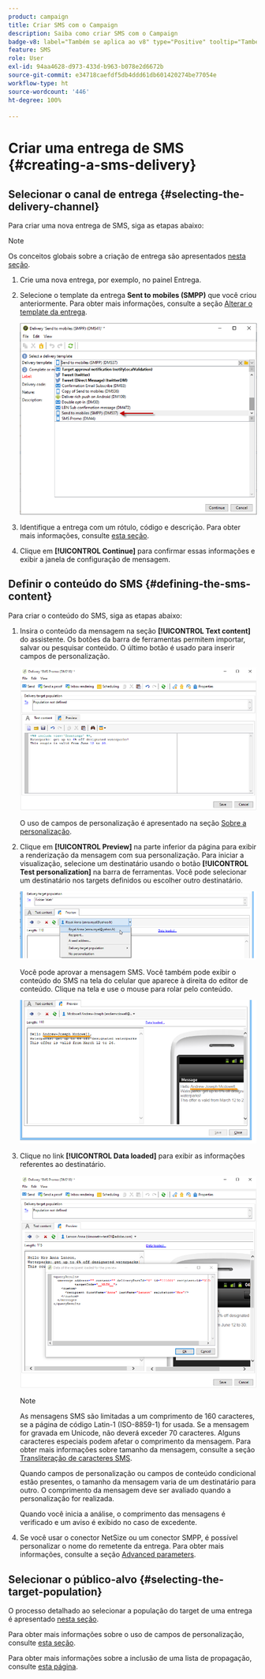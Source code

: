 ```yaml
---
product: campaign
title: Criar SMS com o Campaign
description: Saiba como criar SMS com o Campaign
badge-v8: label="Também se aplica ao v8" type="Positive" tooltip="Também se aplica ao Campaign v8"
feature: SMS
role: User
exl-id: 94aa4628-d973-433d-b963-b078e2d6672b
source-git-commit: e34718caefdf5db4ddd61db601420274be77054e
workflow-type: ht
source-wordcount: '446'
ht-degree: 100%

---
```


# Criar uma entrega de SMS {#creating-a-sms-delivery}

## Selecionar o canal de entrega {#selecting-the-delivery-channel}

Para criar uma nova entrega de SMS, siga as etapas abaixo:

>[!NOTE]
>
>Os conceitos globais sobre a criação de entrega são apresentados [nesta seção](steps-about-delivery-creation-steps.md).

1. Crie uma nova entrega, por exemplo, no painel Entrega.
1. Selecione o template da entrega **Sent to mobiles (SMPP)** que você criou anteriormente. Para obter mais informações, consulte a seção [Alterar o template da entrega](sms-set-up.md#changing-the-delivery-template).

   ![](assets/s_user_mobile_wizard.png)

1. Identifique a entrega com um rótulo, código e descrição. Para obter mais informações, consulte [esta seção](steps-create-and-identify-the-delivery.md#identifying-the-delivery).
1. Clique em **[!UICONTROL Continue]** para confirmar essas informações e exibir a janela de configuração de mensagem.

## Definir o conteúdo do SMS {#defining-the-sms-content}

Para criar o conteúdo do SMS, siga as etapas abaixo:

1. Insira o conteúdo da mensagem na seção **[!UICONTROL Text content]** do assistente. Os botões da barra de ferramentas permitem importar, salvar ou pesquisar conteúdo. O último botão é usado para inserir campos de personalização.

   ![](assets/s_ncs_user_wizard_sms01_138.png)

   O uso de campos de personalização é apresentado na seção [Sobre a personalização](about-personalization.md).

1. Clique em **[!UICONTROL Preview]** na parte inferior da página para exibir a renderização da mensagem com sua personalização. Para iniciar a visualização, selecione um destinatário usando o botão **[!UICONTROL Test personalization]** na barra de ferramentas. Você pode selecionar um destinatário nos targets definidos ou escolher outro destinatário.

   ![](assets/s_ncs_user_wizard_sms01_139.png)

   Você pode aprovar a mensagem SMS. Você também pode exibir o conteúdo do SMS na tela do celular que aparece à direita do editor de conteúdo. Clique na tela e use o mouse para rolar pelo conteúdo.

   ![](assets/s_ncs_user_wizard_sms01_140.png)

1. Clique no link **[!UICONTROL Data loaded]** para exibir as informações referentes ao destinatário.

   ![](assets/s_user_mobile_wizard_sms_02.png)

   >[!NOTE]
   >
   >As mensagens SMS são limitadas a um comprimento de 160 caracteres, se a página de código Latin-1 (ISO-8859-1) for usada. Se a mensagem for gravada em Unicode, não deverá exceder 70 caracteres. Alguns caracteres especiais podem afetar o comprimento da mensagem. Para obter mais informações sobre tamanho da mensagem, consulte a seção [Transliteração de caracteres SMS](#about-character-transliteration).
   >
   >Quando campos de personalização ou campos de conteúdo condicional estão presentes, o tamanho da mensagem varia de um destinatário para outro. O comprimento da mensagem deve ser avaliado quando a personalização for realizada.
   >
   >Quando você inicia a análise, o comprimento das mensagens é verificado e um aviso é exibido no caso de excedente.

1. Se você usar o conector NetSize ou um conector SMPP, é possível personalizar o nome do remetente da entrega. Para obter mais informações, consulte a seção [Advanced parameters](#advanced-parameters).

## Selecionar o público-alvo {#selecting-the-target-population}

O processo detalhado ao selecionar a população do target de uma entrega é apresentado [nesta seção](steps-defining-the-target-population.md).

Para obter mais informações sobre o uso de campos de personalização, consulte [esta seção](about-personalization.md).

Para obter mais informações sobre a inclusão de uma lista de propagação, consulte [esta página](about-seed-addresses.md).
